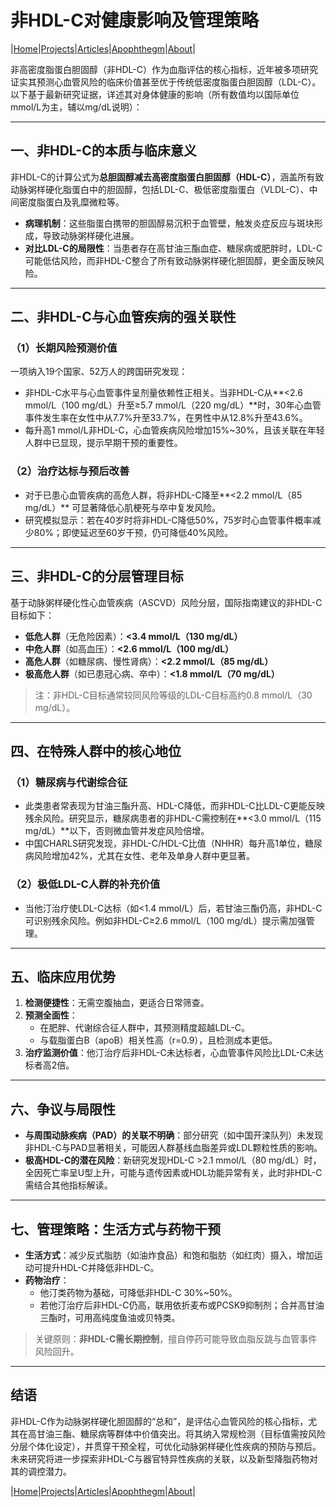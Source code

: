 # 非HDL-C对健康影响及管理策略

|[Home](/README.md)|[Projects](/projects.md)|[Articles](/articles.md)|[Apophthegm](/apophthegm.md)|[About](/about.md)|

非高密度脂蛋白胆固醇（非HDL-C）作为血脂评估的核心指标，近年被多项研究证实其预测心血管风险的临床价值甚至优于传统低密度脂蛋白胆固醇（LDL-C）。以下基于最新研究证据，详述其对身体健康的影响（所有数值均以国际单位mmol/L为主，辅以mg/dL说明）：

---

## 一、**非HDL-C的本质与临床意义**  
非HDL-C的计算公式为**总胆固醇减去高密度脂蛋白胆固醇（HDL-C）**，涵盖所有致动脉粥样硬化脂蛋白中的胆固醇，包括LDL-C、极低密度脂蛋白（VLDL-C）、中间密度脂蛋白及乳糜微粒等。  
- **病理机制**：这些脂蛋白携带的胆固醇易沉积于血管壁，触发炎症反应与斑块形成，导致动脉粥样硬化进展。  
- **对比LDL-C的局限性**：当患者存在高甘油三酯血症、糖尿病或肥胖时，LDL-C可能低估风险，而非HDL-C整合了所有致动脉粥样硬化胆固醇，更全面反映风险。

---

## 二、**非HDL-C与心血管疾病的强关联性**  
### （1）长期风险预测价值  
一项纳入19个国家、52万人的跨国研究发现：  
- 非HDL-C水平与心血管事件呈剂量依赖性正相关。当非HDL-C从**<2.6 mmol/L（100 mg/dL）升至≥5.7 mmol/L（220 mg/dL）**时，30年心血管事件发生率在女性中从7.7%升至33.7%，在男性中从12.8%升至43.6%。  
- 每升高1 mmol/L非HDL-C，心血管疾病风险增加15%~30%，且该关联在年轻人群中已显现，提示早期干预的重要性。

### （2）治疗达标与预后改善  
- 对于已患心血管疾病的高危人群，将非HDL-C降至**<2.2 mmol/L（85 mg/dL）** 可显著降低心肌梗死与卒中复发风险。  
- 研究模拟显示：若在40岁时将非HDL-C降低50%，75岁时心血管事件概率减少80%；即使延迟至60岁干预，仍可降低40%风险。

---

## 三、**非HDL-C的分层管理目标**  
基于动脉粥样硬化性心血管疾病（ASCVD）风险分层，国际指南建议的非HDL-C目标如下：  
- **低危人群**（无危险因素）：**<3.4 mmol/L（130 mg/dL）**  
- **中危人群**（如高血压）：**<2.6 mmol/L（100 mg/dL）**  
- **高危人群**（如糖尿病、慢性肾病）：**<2.2 mmol/L（85 mg/dL）**  
- **极高危人群**（如已患冠心病、卒中）：**<1.8 mmol/L（70 mg/dL）**  

> 注：非HDL-C目标通常较同风险等级的LDL-C目标高约0.8 mmol/L（30 mg/dL）。

---

## 四、**在特殊人群中的核心地位**  
### （1）糖尿病与代谢综合征  
- 此类患者常表现为甘油三酯升高、HDL-C降低，而非HDL-C比LDL-C更能反映残余风险。研究显示，糖尿病患者的非HDL-C需控制在**<3.0 mmol/L（115 mg/dL）**以下，否则微血管并发症风险倍增。  
- 中国CHARLS研究发现，非HDL-C/HDL-C比值（NHHR）每升高1单位，糖尿病风险增加42%，尤其在女性、老年及单身人群中更显著。

### （2）极低LDL-C人群的补充价值  
- 当他汀治疗使LDL-C达标（如<1.4 mmol/L）后，若甘油三酯仍高，非HDL-C可识别残余风险。例如非HDL-C≥2.6 mmol/L（100 mg/dL）提示需加强管理。

---

## 五、**临床应用优势**  
1. **检测便捷性**：无需空腹抽血，更适合日常筛查。  
2. **预测全面性**：  
   - 在肥胖、代谢综合征人群中，其预测精度超越LDL-C。  
   - 与载脂蛋白B（apoB）相关性高（r=0.9），且检测成本更低。  
3. **治疗监测价值**：他汀治疗后非HDL-C未达标者，心血管事件风险比LDL-C未达标者高2倍。

---

## 六、**争议与局限性**  
- **与周围动脉疾病（PAD）的关联不明确**：部分研究（如中国开滦队列）未发现非HDL-C与PAD显著相关，可能因人群基线血脂差异或LDL颗粒性质的影响。  
- **极高HDL-C的潜在风险**：新研究发现HDL-C >2.1 mmol/L（80 mg/dL）时，全因死亡率呈U型上升，可能与遗传因素或HDL功能异常有关，此时非HDL-C需结合其他指标解读。

---

## 七、**管理策略：生活方式与药物干预**  
- **生活方式**：减少反式脂肪（如油炸食品）和饱和脂肪（如红肉）摄入，增加运动可提升HDL-C并降低非HDL-C。  
- **药物治疗**：  
  - 他汀类药物为基础，可降低非HDL-C 30%~50%。  
  - 若他汀治疗后非HDL-C仍高，联用依折麦布或PCSK9抑制剂；合并高甘油三酯时，可用高纯度鱼油或贝特类。  

> 关键原则：**非HDL-C需长期控制**，擅自停药可能导致血脂反跳与血管事件风险回升。

---

## 结语  
非HDL-C作为动脉粥样硬化胆固醇的“总和”，是评估心血管风险的核心指标，尤其在高甘油三酯、糖尿病等群体中价值突出。将其纳入常规检测（目标值需按风险分层个体化设定），并贯穿干预全程，可优化动脉粥样硬化性疾病的预防与预后。未来研究将进一步探索非HDL-C与器官特异性疾病的关联，以及新型降脂药物对其的调控潜力。

|[Home](/README.md)|[Projects](/projects.md)|[Articles](/articles.md)|[Apophthegm](/apophthegm.md)|[About](/about.md)|